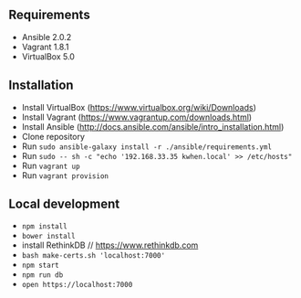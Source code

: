 ## Requirements
 - Ansible 2.0.2
 - Vagrant 1.8.1
 - VirtualBox 5.0

## Installation
 - Install VirtualBox (https://www.virtualbox.org/wiki/Downloads)
 - Install Vagrant (https://www.vagrantup.com/downloads.html)
 - Install Ansible (http://docs.ansible.com/ansible/intro_installation.html)
 - Clone repository
 - Run `sudo ansible-galaxy install -r ./ansible/requirements.yml`
 - Run `sudo -- sh -c "echo '192.168.33.35 kwhen.local' >> /etc/hosts"`
 - Run `vagrant up`
 - Run `vagrant provision`

## Local development
 - `npm install`
 - `bower install`
 -  install RethinkDB // https://www.rethinkdb.com
 - `bash make-certs.sh 'localhost:7000'`
 - `npm start`
 - `npm run db`
 - `open https://localhost:7000`
